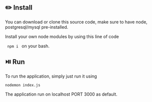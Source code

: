 ✏️ Install
----
You can download or clone this source code, make sure to have node, postgresql/mysql pre-installed.

Install your own node modules by using this line of code

<code> npm i </code> on your bash.

⏯️ Run
------

To run the application, simply just run it using 

<code>nodemon index.js</code>

The application run on localhost PORT 3000 as default.





